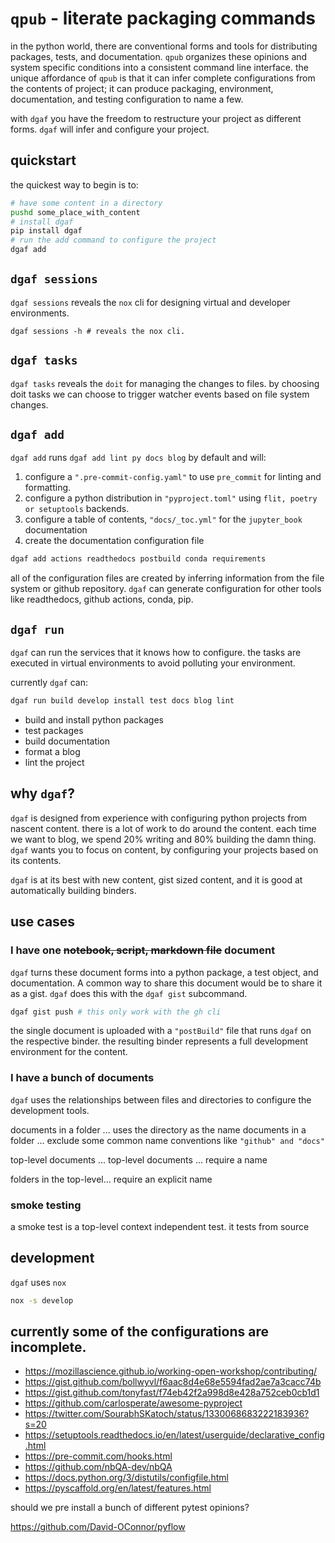 # `qpub` - literate packaging commands

in the python world, there are conventional forms and tools for distributing packages, tests, and documentation. `qpub` organizes these opinions and system specific conditions into a consistent command line interface. the unique affordance of `qpub` is that it can infer complete configurations from the contents of project; it can produce packaging, environment, documentation, and testing configuration to name a few.

with `dgaf` you have the freedom to restructure your project as different forms. `dgaf` will infer and configure your project.

## quickstart

the quickest way to begin is to:

```bash
# have some content in a directory
pushd some_place_with_content
# install dgaf
pip install dgaf
# run the add command to configure the project
dgaf add
```

## `dgaf sessions`

`dgaf sessions` reveals the `nox` cli for designing virtual and developer environments.

    dgaf sessions -h # reveals the nox cli.

## `dgaf tasks`

`dgaf tasks` reveals the `doit` for managing the changes to files. by choosing doit tasks we can choose to trigger watcher events based on file system changes.

## `dgaf add`

`dgaf add` runs `dgaf add lint py docs blog` by default and will:

1. configure a `".pre-commit-config.yaml"` to use `pre_commit` for linting and formatting.
2. configure a python distribution in `"pyproject.toml"` using `flit, poetry or setuptools` backends.
3. configure a table of contents, `"docs/_toc.yml"` for the `jupyter_book` documentation
4. create the documentation configuration file

```bash
dgaf add actions readthedocs postbuild conda requirements
```

all of the configuration files are created by inferring information from the file system or github repository. `dgaf` can generate configuration for other tools like readthedocs, github actions, conda, pip.

## `dgaf run`

`dgaf` can run the services that it knows how to configure. the tasks are executed in virtual environments to avoid polluting your environment.


currently `dgaf` can:

```bash
dgaf run build develop install test docs blog lint
```

* build and install python packages
* test packages
* build documentation
* format a blog
* lint the project

## why `dgaf`?

`dgaf` is designed from experience with configuring python projects from nascent content. there is a lot of work to do around the content. each time we want to blog, we spend 20% writing and 80% building the damn thing. `dgaf` wants you to focus on content, by configuring your projects based on its contents.

`dgaf` is at its best with new content, gist sized content, and it is good at automatically building binders.

## use cases

### I have one ~~notebook, script, markdown file~~ document

`dgaf` turns these document forms into a python package, a test object, and documentation. A common way to share this document would be to share it as a gist. `dgaf` does this with the `dgaf gist` subcommand.

```bash
dgaf gist push # this only work with the gh cli
```

the single document is uploaded with a `"postBuild"` file that runs `dgaf` on the respective binder. the resulting binder represents a full development environment for the content.

### I have a bunch of documents

`dgaf` uses the relationships between files and directories to configure the development tools.

documents in a folder ... uses the directory as the name
documents in a folder ... exclude some common name conventions like `"github" and "docs"`

top-level documents ...
top-level documents ... require a name

folders in the top-level... require an explicit name

### smoke testing

a smoke test is a top-level context independent test. it tests from source

## development

`dgaf` uses `nox`

```bash
nox -s develop
```

## currently some of the configurations are incomplete.

* https://mozillascience.github.io/working-open-workshop/contributing/
* https://gist.github.com/bollwyvl/f6aac8d4e68e5594fad2ae7a3cacc74b
* https://gist.github.com/tonyfast/f74eb42f2a998d8e428a752ceb0cb1d1
* https://github.com/carlosperate/awesome-pyproject
* https://twitter.com/SourabhSKatoch/status/1330068683222183936?s=20
* https://setuptools.readthedocs.io/en/latest/userguide/declarative_config.html
* https://pre-commit.com/hooks.html
* https://github.com/nbQA-dev/nbQA
* https://docs.python.org/3/distutils/configfile.html
* https://pyscaffold.org/en/latest/features.html

should we pre install a bunch of different pytest opinions?

[github actions]: #
https://github.com/David-OConnor/pyflow
